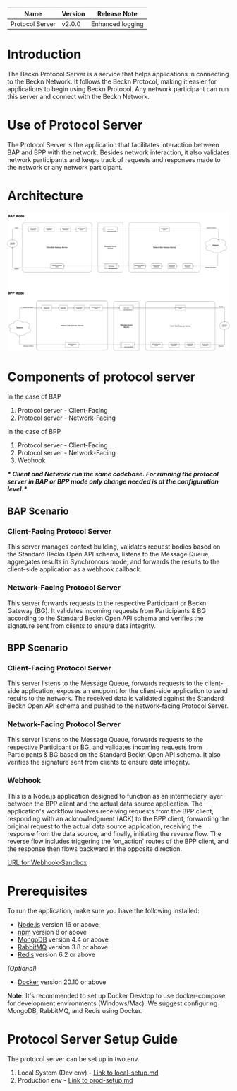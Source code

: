 | Name                          | Version | Release Note                              |
|-------------------------------|---------|-------------------------------------------|
| Protocol Server               | v2.0.0  | Enhanced logging                          |


# Introduction

The Beckn Protocol Server is a service that helps applications in connecting to the Beckn Network. It follows the Beckn Protocol, making it easier for applications to begin using Beckn Protocol. Any network participant can run this server and connect with the Beckn Network.

# Use of Protocol Server

The Protocol Server is the application that facilitates interaction between BAP and BPP with the network. Besides network interaction, it also validates network participants and keeps track of requests and responses made to the network or any network participant.

# Architecture

![image](https://github.com/beckn/protocol-server/blob/devops/guides/images/general-architecture.png)

# Components of protocol server
In the case of BAP
1. Protocol server - Client-Facing
2. Protocol server - Network-Facing
   
In the case of BPP
1. Protocol server - Client-Facing
2. Protocol server - Network-Facing
3. Webhook

*__\* Client and Network run the same codebase. For running the protocol server in BAP or BPP mode only change needed is at the configuration level.\*__*

## BAP Scenario

### Client-Facing Protocol Server

This server manages context building, validates request bodies based on the Standard Beckn Open API schema, listens to the Message Queue, aggregates results in Synchronous mode, and forwards the results to the client-side application as a webhook callback.

### Network-Facing Protocol Server

This server forwards requests to the respective Participant or Beckn Gateway (BG). It validates incoming requests from Participants & BG according to the Standard Beckn Open API schema and verifies the signature sent from clients to ensure data integrity.

## BPP Scenario

### Client-Facing Protocol Server

This server listens to the Message Queue, forwards requests to the client-side application, exposes an endpoint for the client-side application to send results to the network. The received data is validated against the Standard Beckn Open API schema and pushed to the network-facing Protocol Server.

### Network-Facing Protocol Server

This server listens to the Message Queue, forwards requests to the respective Participant or BG, and validates incoming requests from Participants & BG based on the Standard Beckn Open API schema. It also verifies the signature sent from clients to ensure data integrity.

### Webhook 

This is a Node.js application designed to function as an intermediary layer between the BPP client and the actual data source application. The application's workflow involves receiving requests from the BPP client, responding with an acknowledgment (ACK) to the BPP client, forwarding the original request to the actual data source application, receiving the response from the data source, and finally, initiating the reverse flow. The reverse flow includes triggering the 'on_action' routes of the BPP client, and the response then flows backward in the opposite direction.

[URL for Webhook-Sandbox](https://github.com/beckn/beckn-sandbox-webhook)
# Prerequisites

To run the application, make sure you have the following installed:

- [Node.js](https://nodejs.org/) version 16 or above
- [npm](https://www.npmjs.com/) version 8 or above
- [MongoDB](https://www.mongodb.com/) version 4.4 or above
- [RabbitMQ](https://www.rabbitmq.com/) version 3.8 or above
- [Redis](https://redis.io/) version 6.2 or above

_(Optional)_

- [Docker](https://www.docker.com/) version 20.10 or above

**Note:** It's recommended to set up Docker Desktop to use docker-compose for development environments (Windows/Mac). We suggest configuring MongoDB, RabbitMQ, and Redis using Docker.

# Protocol Server Setup Guide

The protocol server can be set up in two env.

1. Local System (Dev env) - [Link to local-setup.md](https://github.com/beckn/protocol-server/blob/master/Local-Setup.md)
2. Production env - [Link to prod-setup.md](https://github.com/beckn/protocol-server/blob/master/Prod-Setup.md)
